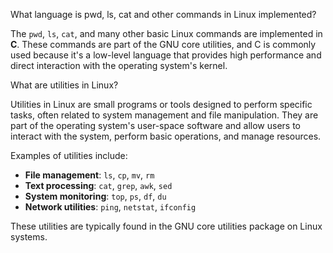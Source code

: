 What language is pwd, ls, cat and other commands in Linux implemented?

The `pwd`, `ls`, `cat`, and many other basic Linux commands are implemented in **C**. These commands are part of the GNU core utilities, and C is commonly used because it's a low-level language that provides high performance and direct interaction with the operating system's kernel.

What are utilities in Linux?

Utilities in Linux are small programs or tools designed to perform specific tasks, often related to system management and file manipulation. They are part of the operating system's user-space software and allow users to interact with the system, perform basic operations, and manage resources.

Examples of utilities include:

- **File management**: `ls`, `cp`, `mv`, `rm`
- **Text processing**: `cat`, `grep`, `awk`, `sed`
- **System monitoring**: `top`, `ps`, `df`, `du`
- **Network utilities**: `ping`, `netstat`, `ifconfig`

These utilities are typically found in the GNU core utilities package on Linux systems.
